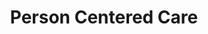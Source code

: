 --- 
layout: module
title: Person Centered Care
permalink: "/modules/person-centered-care/"
background: personcenteredcare.jpeg

objectives:
  - objective: Learners will analyze the components of primary health care, and beliefs / values of community health nurses.
    application: Works collaboratively with clients/caregivers and interdisciplinary team to holistically assess / plan / monitor a wide variety of health challenges in the home/community setting under a “Home is Best” philosophy

  - objective: Learners will analyze the use of self-management strategies for change and support with clients
    application: Ask questions from a motivational interviewing perspective
    
  - objective: Learners will apply reflective practive to foster nurse/client relationships
    application: Examines own values/beliefs related to quality of life and client autonomy in home/community settings

  - objective: Analyze the use of co-created care plans for nurses and clients
    application: Develops mutually agreed upon care plans with associated interventions that are clients specific and individualized.

cases:
  - name: May
    image: MargaretPortrait2.jpeg
    url: may
  - name: Franny
    image: FrannyPortrait.jpeg
    url: franny
  - name: Luigi
    image: LuigiPortrait.jpeg
    url: luigi
  - name: Agit
    image: AjitPortrait.jpeg
    url: agit

more:
  - title: Holistic Care
    image: hands.jpg
    url: holistic
  - title: Care of Older Adults
    image: lady.jpg
    url: older-adult
  - title: Chronic Conditions
    image: pills.jpg
    url: chronic
  - title: Med Management
    image: plan.jpg
    url: care
  - title: Deliverables
    image: plan.jpg
    url: deliverables
---